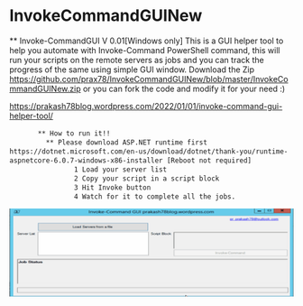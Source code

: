 # InvokeCommandGUINew
** Invoke-CommandGUI V 0.01[Windows only]
    This is a GUI helper tool to help you automate with Invoke-Command PowerShell command, this will run your scripts on the remote servers as jobs and you
    can track the progress of the same using simple GUI window.
        Download the Zip https://github.com/prax78/InvokeCommandGUINew/blob/master/InvokeCommandGUINew.zip or you can fork the code and modify it for your need :)
        
   https://prakash78blog.wordpress.com/2022/01/01/invoke-command-gui-helper-tool/
           
           ** How to run it!!
             ** Please download ASP.NET runtime first https://dotnet.microsoft.com/en-us/download/dotnet/thank-you/runtime-aspnetcore-6.0.7-windows-x86-installer [Reboot not required]
                    1 Load your server list
                    2 Copy your script in a script block
                    3 Hit Invoke button
                    4 Watch for it to complete all the jobs.
        
  ![alt text](https://github.com/prax78/InvokeCommandGUINew/blob/master/Invoke_command_gui.gif)

